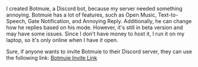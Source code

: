 I created Botmuie, a Discord bot, because my server needed something annoying. Botmuie has a lot of features, such as Open Music, Text-to-Speech, Gate Notification, and Annoying Reply. Additionally, he can change how he replies based on his mode. However, it's still in beta version and may have some issues. Since I don't have money to host it, I run it on my laptop, so it's only online when I have it open.

Sure, if anyone wants to invite Botmuie to their Discord server, they can use the following link: [Botmuie Invite Link](https://discord.com/api/oauth2/authorize?client_id=1208700289948065845&permissions=8&scope=bot)

